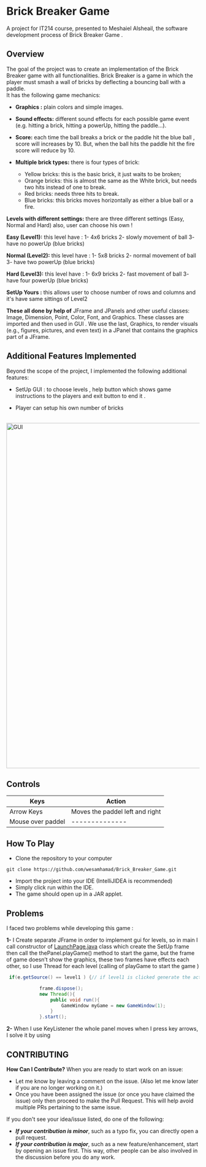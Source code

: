 # Brick Breaker Game
A project for IT214 course, presented to Meshaiel Alsheail, the software development process of Brick Breaker Game .


## Overview
The goal of the project was to create an implementation of the Brick Breaker game with all functionalities. Brick Breaker is a game in which the player must smash a wall of bricks by deflecting a bouncing ball with a paddle.                                        
It has the following game mechanics: 
* **Graphics :** plain colors and simple images.
* **Sound effects:** different sound effects for each possible game event (e.g. hitting a brick, hitting a powerUp, hitting the paddle...).
* **Score:** each time the ball breaks a brick or the paddle hit the blue ball , score will increases by 10. But, when the ball hits the paddle hit the fire score will reduce by 10.

* **Multiple brick types:** there is four types of brick:
  * Yellow  bricks: this is the basic brick, it just waits to be broken;
  * Orange bricks: this is almost the same as the White brick, but needs two hits instead of one to break.
  * Red bricks:  needs three hits to break.
  * Blue bricks: this bricks moves horizontally as either a blue ball or a fire.

**Levels with different settings:** there are three different settings (Easy, Normal and Hard) also, user can choose his own !

**Easy (Level1):** this level have :
 1- 4x6 bricks 
 2- slowly movement of ball
 3- have no powerUp (blue bricks)

**Normal (Level2):** this level have :
 1- 5x8 bricks 
 2- normal movement of ball
 3- have two powerUp (blue bricks)
 
**Hard (Level3):** this level have :
 1- 6x9 bricks 
 2- fast movement of ball
 3- have four powerUp (blue bricks)

**SetUp Yours :** this allows user to choose number of rows and columns and it's have same sittings of Level2



**These all done by help of**  JFrame and JPanels and other useful classes: Image, Dimension, Point, Color, Font, and Graphics. These classes are imported and then  used in GUI . We use the last, Graphics, to render visuals (e.g., figures, pictures, and even text) in a JPanel that contains the graphics part of a JFrame.    


## Additional Features Implemented
Beyond the scope of the project, I implemented the following additional features:

* SetUp GUI : to choose levels , help button which shows game instructions to the players and exit button to end it .

* Player can setup his own number of bricks

                                              
<p > &nbsp;&nbsp;&nbsp;&nbsp;&nbsp;&nbsp; <img  width="900" alt="GUI" src="https://user-images.githubusercontent.com/74800962/144532375-d53aab53-7d62-474f-a04e-48d6b577e994.png" />
</p>

## Controls

| Keys              | Action                                     |
| ----------------- | -------------------------------------------|
| Arrow Keys        | Moves the paddel left and right            |
| Mouse over paddel |     --------------                         |

## How To Play
* Clone the repository to your computer 
 ```
 git clone https://github.com/wesamhamad/Brick_Breaker_Game.git
 ```
* Import the project into your IDE (IntelliJIDEA is recommended)
* Simply click run within the IDE.
* The game should open up in a JAR applet.

## Problems 

I faced two problems while developing this game :

**1-** I Create separate JFrame in order to implement gui for levels, so in main I call constructor of [LaunchPage.java]() class which create the SetUp frame then call the thePanel.playGame() method to start the game, but the frame of game doesn’t show the graphics, these two frames have effects each other, so I use Thread for each level (calling of playGame to start the game )

```java
 if(e.getSource() == level1 ) {// if level1 is clicked generate the action

            frame.dispose();
            new Thread(){
                public void run(){
                    GameWindow myGame = new GameWindow(1);
                }
            }.start();
```
**2-** When I use KeyListener the whole panel moves when I press key arrows, I solve it by using 
## CONTRIBUTING
**How Can I Contribute?**
When you are ready to start work on an issue:

* Let me know by leaving a comment on the issue. (Also let me know later if you are no longer working on it.)
* Once you have been assigned the issue (or once you have claimed the issue) only then proceed to make the Pull Request. This will help avoid multiple PRs pertaining to the same issue.

If you don't see your idea/issue listed, do one of the following:

* ***If your contribution is minor***, such as a typo fix, you can directly open a pull request.
* ***If your contribution is major***, such as a new feature/enhancement, start by opening an issue first. This way, other people can be also involved in the discussion before you do any work.

